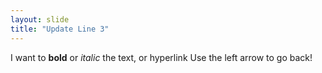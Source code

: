 ```yaml
---
layout: slide
title: "Update Line 3"
---
```

I want to **bold** or _italic_ the text, or hyperlink
Use the left arrow to go back!
